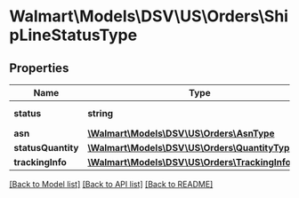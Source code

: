 # Walmart\Models\DSV\US\Orders\ShipLineStatusType

## Properties

Name | Type | Description | Notes
------------ | ------------- | ------------- | -------------
**status** | **string** | Use 'Shipped' |
**asn** | [**\Walmart\Models\DSV\US\Orders\AsnType**](AsnType.md) |  | [optional]
**statusQuantity** | [**\Walmart\Models\DSV\US\Orders\QuantityType**](QuantityType.md) |  |
**trackingInfo** | [**\Walmart\Models\DSV\US\Orders\TrackingInfoType**](TrackingInfoType.md) |  |


[[Back to Model list]](./) [[Back to API list]](../../../../../README.md#supported-apis) [[Back to README]](../../../../../README.md)
